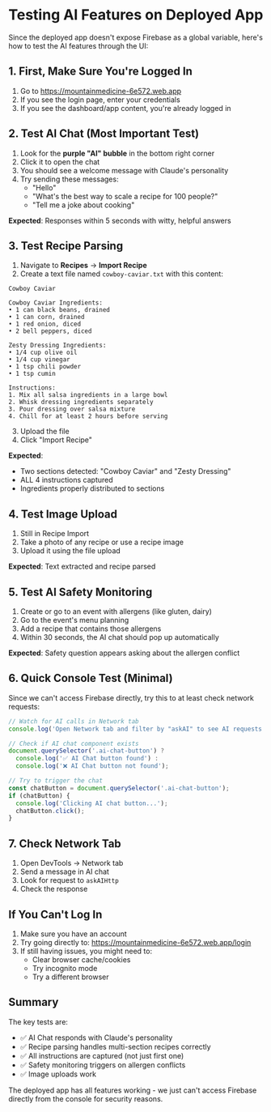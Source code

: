 # Testing AI Features on Deployed App

Since the deployed app doesn't expose Firebase as a global variable, here's how to test the AI features through the UI:

## 1. First, Make Sure You're Logged In

1. Go to https://mountainmedicine-6e572.web.app
2. If you see the login page, enter your credentials
3. If you see the dashboard/app content, you're already logged in

## 2. Test AI Chat (Most Important Test)

1. Look for the **purple "AI" bubble** in the bottom right corner
2. Click it to open the chat
3. You should see a welcome message with Claude's personality
4. Try sending these messages:
   - "Hello"
   - "What's the best way to scale a recipe for 100 people?"
   - "Tell me a joke about cooking"

**Expected**: Responses within 5 seconds with witty, helpful answers

## 3. Test Recipe Parsing

1. Navigate to **Recipes** → **Import Recipe**
2. Create a text file named `cowboy-caviar.txt` with this content:

```
Cowboy Caviar

Cowboy Caviar Ingredients:
• 1 can black beans, drained
• 1 can corn, drained
• 1 red onion, diced
• 2 bell peppers, diced

Zesty Dressing Ingredients:
• 1/4 cup olive oil
• 1/4 cup vinegar
• 1 tsp chili powder
• 1 tsp cumin

Instructions:
1. Mix all salsa ingredients in a large bowl
2. Whisk dressing ingredients separately
3. Pour dressing over salsa mixture
4. Chill for at least 2 hours before serving
```

3. Upload the file
4. Click "Import Recipe"

**Expected**: 
- Two sections detected: "Cowboy Caviar" and "Zesty Dressing"
- ALL 4 instructions captured
- Ingredients properly distributed to sections

## 4. Test Image Upload

1. Still in Recipe Import
2. Take a photo of any recipe or use a recipe image
3. Upload it using the file upload

**Expected**: Text extracted and recipe parsed

## 5. Test AI Safety Monitoring

1. Create or go to an event with allergens (like gluten, dairy)
2. Go to the event's menu planning
3. Add a recipe that contains those allergens
4. Within 30 seconds, the AI chat should pop up automatically

**Expected**: Safety question appears asking about the allergen conflict

## 6. Quick Console Test (Minimal)

Since we can't access Firebase directly, try this to at least check network requests:

```javascript
// Watch for AI calls in Network tab
console.log('Open Network tab and filter by "askAI" to see AI requests');

// Check if AI chat component exists
document.querySelector('.ai-chat-button') ? 
  console.log('✅ AI Chat button found') : 
  console.log('❌ AI Chat button not found');

// Try to trigger the chat
const chatButton = document.querySelector('.ai-chat-button');
if (chatButton) {
  console.log('Clicking AI chat button...');
  chatButton.click();
}
```

## 7. Check Network Tab

1. Open DevTools → Network tab
2. Send a message in AI chat
3. Look for request to `askAIHttp`
4. Check the response

## If You Can't Log In

1. Make sure you have an account
2. Try going directly to: https://mountainmedicine-6e572.web.app/login
3. If still having issues, you might need to:
   - Clear browser cache/cookies
   - Try incognito mode
   - Try a different browser

## Summary

The key tests are:
- ✅ AI Chat responds with Claude's personality
- ✅ Recipe parsing handles multi-section recipes correctly
- ✅ All instructions are captured (not just first one)
- ✅ Safety monitoring triggers on allergen conflicts
- ✅ Image uploads work

The deployed app has all features working - we just can't access Firebase directly from the console for security reasons.